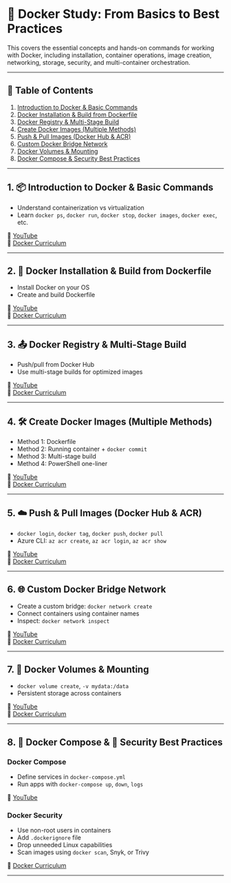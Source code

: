 # 🐳 Docker Study: From Basics to Best Practices

This covers the essential concepts and hands-on commands for working with Docker, including installation, container operations, image creation, networking, storage, security, and multi-container orchestration.

---

## 📌 Table of Contents

1. [Introduction to Docker & Basic Commands](#1-introduction-to-docker--basic-commands)
2. [Docker Installation & Build from Dockerfile](#2-docker-installation--build-from-dockerfile)
3. [Docker Registry & Multi-Stage Build](#3-docker-registry--multi-stage-build)
4. [Create Docker Images (Multiple Methods)](#4-create-docker-images-multiple-methods)
5. [Push & Pull Images (Docker Hub & ACR)](#5-push--pull-images-docker-hub--acr)
6. [Custom Docker Bridge Network](#6-custom-docker-bridge-network)
7. [Docker Volumes & Mounting](#7-docker-volumes--mounting)
8. [Docker Compose & Security Best Practices](#8-docker-compose--security-best-practices)

---

## 1. 📦 Introduction to Docker & Basic Commands

- Understand containerization vs virtualization
- Learn `docker ps`, `docker run`, `docker stop`, `docker images`, `docker exec`, etc.

🎥 [YouTube](https://www.youtube.com/watch?v=jPdIRX6q4jA)  
📘 [Docker Curriculum](https://docker-curriculum.com/)

---

## 2. 🔧 Docker Installation & Build from Dockerfile

- Install Docker on your OS
- Create and build Dockerfile

🎥 [YouTube](https://youtu.be/LQjaJINkQXY?si=5nHnY6Bf2O9DRS-H)  
📘 [Docker Curriculum](https://docker-curriculum.com/)

---

## 3. 📤 Docker Registry & Multi-Stage Build

- Push/pull from Docker Hub
- Use multi-stage builds for optimized images

🎥 [YouTube](https://youtu.be/VyO8MPIfHnE?si=jznsWRY8rzEqmGDZ)  
📘 [Docker Curriculum](https://docker-curriculum.com/)

---

## 4. 🛠️ Create Docker Images (Multiple Methods)

- Method 1: Dockerfile  
- Method 2: Running container + `docker commit`  
- Method 3: Multi-stage build  
- Method 4: PowerShell one-liner

🎥 [YouTube](https://www.youtube.com/watch?v=apGV9Kg7ics)  
📘 [Docker Curriculum](https://docker-curriculum.com/)

---

## 5. ☁️ Push & Pull Images (Docker Hub & ACR)

- `docker login`, `docker tag`, `docker push`, `docker pull`
- Azure CLI: `az acr create`, `az acr login`, `az acr show`

🎥 [YouTube](https://www.youtube.com/watch?v=b_euX_M82uI)  
📘 [Docker Curriculum](https://docker-curriculum.com/)

---

## 6. 🌐 Custom Docker Bridge Network

- Create a custom bridge: `docker network create`
- Connect containers using container names
- Inspect: `docker network inspect`

🎥 [YouTube](https://www.youtube.com/watch?v=c6Ord0GAOp8&pp=ygURZG9ja2VyIG5ldHdvcmtpbmc%3D)  
📘 [Docker Curriculum](https://docker-curriculum.com/)

---

## 7. 💾 Docker Volumes & Mounting

- `docker volume create`, `-v mydata:/data`
- Persistent storage across containers

🎥 [YouTube](https://www.youtube.com/watch?v=u_0O4DOo2GI&pp=ygUOZG9ja2VyIHN0b3JhZ2U%3D)  
📘 [Docker Curriculum](https://docker-curriculum.com/)

---

## 8. 🧱 Docker Compose & 🔐 Security Best Practices

### Docker Compose

- Define services in `docker-compose.yml`
- Run apps with `docker-compose up`, `down`, `logs`

🎥 [YouTube](https://www.youtube.com/watch?v=HG6yIjZapSA&pp=ygUNZG9ja2UgY29tcG9zZQ%3D%3D)

### Docker Security

- Use non-root users in containers
- Add `.dockerignore` file
- Drop unneeded Linux capabilities
- Scan images using `docker scan`, Snyk, or Trivy

📘 [Docker Curriculum](https://docker-curriculum.com/)

---

